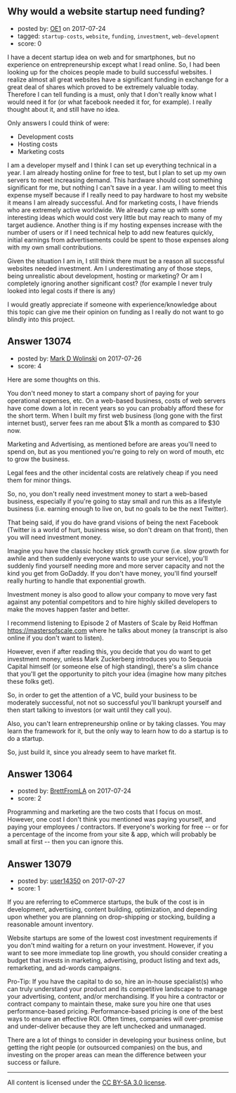 ## Why would a website startup need funding?

- posted by: [OE1](https://stackexchange.com/users/4163585/oe1) on 2017-07-24
- tagged: `startup-costs`, `website`, `funding`, `investment`, `web-development`
- score: 0

I have a decent startup idea on web and for smartphones, but no experience on entrepreneurship except what I read online. So, I had been looking up for the choices people made to build successful websites. I realize almost all great websites have a significant funding in exchange for a great deal of shares which proved to be extremely valuable today. Therefore I can tell funding is a must, only that I don't really know what I would need it for (or what facebook needed it for, for example). I really thought about it, and still have no idea. 

Only answers I could think of were:

 - Development costs
 - Hosting costs
 - Marketing costs

I am a developer myself and I think I can set up everything technical in a year. I am already hosting online for free to test, but I plan to set up my own servers to meet increasing demand. This hardware should cost something significant for me, but nothing I can't save in a year. I am willing to meet this expense myself because if I really need to pay hardware to host my website it means I am already successful. And for marketing costs, I have friends who are extremely active worldwide. We already came up with some interesting ideas which would cost very little but may reach to many of my target audience. Another thing is if my hosting expenses increase with the number of users or if I need technical help to add new features quickly, initial earnings from advertisements could be spent to those expenses along with my own small contributions.

Given the situation I am in, I still think there must be a reason all successful websites needed investment. Am I underestimating any of those steps, being unrealistic about development, hosting or marketing? Or am I completely ignoring another significant cost? (for example I never truly looked into legal costs if there is any)

I would greatly appreciate if someone with experience/knowledge about this topic can give me their opinion on funding as I really do not want to go blindly into this project. 


## Answer 13074

- posted by: [Mark D Wolinski](https://stackexchange.com/users/9304012/mark-d-wolinski) on 2017-07-26
- score: 4

Here are some thoughts on this.

You don't need money to start a company short of paying for your operational expenses, etc.  On a web-based business, costs of web servers have come down a lot in recent years so you can probably afford these for the short term.  When I built my first web business (long gone with the first internet bust), server fees ran me about $1k a month as compared to $30 now.

Marketing and Advertising, as mentioned before are areas you'll need to spend on, but as you mentioned you're going to rely on word of mouth, etc to grow the business.

Legal fees and the other incidental costs are relatively cheap if you need them for minor things.

So, no, you don't really need investment money to start a web-based business, especially if you're going to stay small and run this as a lifestyle business (i.e. earning enough to live on, but no goals to be the next Twitter).

That being said, if you do have grand visions of being the next Facebook (Twitter is a world of hurt, business wise, so don't dream on that front), then you will need investment money.

Imagine you have the classic hockey stick growth curve (i.e. slow growth for awhile and then suddenly everyone wants to use your service), you'll suddenly find yourself needing more and more server capacity and not the kind you get from GoDaddy.  If you don't have money, you'll find yourself really hurting to handle that exponential growth.

Investment money is also good to allow your company to move very fast against any potential competitors and to hire highly skilled developers to make the moves happen faster and better.

I recommend listening to Episode 2 of Masters of Scale by Reid Hoffman https://mastersofscale.com where he talks about money (a transcript is also online if you don't want to listen).

However, even if after reading this, you decide that you do want to get investment money, unless Mark Zuckerberg introduces you to Sequoia Capital himself (or someone else of high standing), there's a slim chance that you'll get the opportunity to pitch your idea (imagine how many pitches these folks get).

So, in order to get the attention of a VC, build your business to be moderately successful, not not so successful you'll bankrupt yourself and then start talking to investors (or wait until they call you).

Also, you can't learn entrepreneurship online or by taking classes.  You may learn the framework for it, but the only way to learn how to do a startup is to do a startup.

So, just build it, since you already seem to have market fit.


## Answer 13064

- posted by: [BrettFromLA](https://stackexchange.com/users/2813127/brettfromla) on 2017-07-24
- score: 2

Programming and marketing are the two costs that I focus on most. However, one cost I don't think you mentioned was paying yourself, and paying your employees / contractors. If everyone's working for free -- or for a percentage of the income from your site & app, which will probably be small at first -- then you can ignore this.


## Answer 13079

- posted by: [user14350](https://stackexchange.com/users/11422738/user14350) on 2017-07-27
- score: 1

If you are referring to eCommerce startups, the bulk of the cost is in development, advertising, content building, optimization, and depending upon whether you are planning on drop-shipping or stocking, building a reasonable amount inventory.  

Website startups are some of the lowest cost investment requirements if you don't mind waiting for a return on your investment.  However, if you want to see more immediate top line growth, you should consider creating a budget that invests in marketing, advertising, product listing and text ads, remarketing, and ad-words campaigns.

Pro-Tip:  If you have the capital to do so, hire an in-house specialist(s) who can truly understand your product and its competitive landscape to manage your advertising, content, and/or merchandising.    If you hire a contractor or contract company to maintain these, make sure you hire one that uses performance-based pricing.    Performance-based pricing is one of the best ways to ensure an effective ROI.   Often times, companies will over-promise and under-deliver because they are left unchecked and unmanaged.

There are a lot of things to consider in developing your business online, but getting the right people (or outsourced companies) on the bus, and investing on the proper areas can mean the difference between your success or failure.



---

All content is licensed under the [CC BY-SA 3.0 license](https://creativecommons.org/licenses/by-sa/3.0/).
